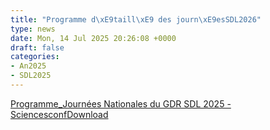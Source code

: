 ```yaml
---
title: "Programme d\xE9taill\xE9 des journ\xE9esSDL2026"
type: news
date: Mon, 14 Jul 2025 20:26:08 +0000
draft: false
categories:
- An2025
- SDL2025
---
```


[Programme_Journées Nationales du GDR SDL 2025 - Sciencesconf](https://gdr-gpl.cnrs.fr/wp-content/uploads/2025/07/Programme_Journees-Nationales-du-GDR-GPL-2025-Sciencesconf.pdf)[Download](https://gdr-gpl.cnrs.fr/wp-content/uploads/2025/07/Programme_Journees-Nationales-du-GDR-GPL-2025-Sciencesconf.pdf)
